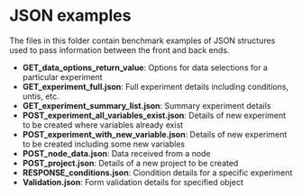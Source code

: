 # JSON examples

The files in this folder contain benchmark examples of JSON structures used to pass information between the front and back ends.

* **GET_data_options_return_value**: Options for data selections for a particular experiment
* **GET_experiment_full.json**: Full experiment details including conditions, untis, etc.
* **GET_experiment_summary_list.json**: Summary experiment details
* **POST_experiment_all_variables_exist.json**: Details of new experiment to be created where variables already exist
* **POST_experiment_with_new_variable.json**: Details of new experiment to be created including some new variables
* **POST_node_data.json**: Data received from a node
* **POST_project.json**: Details of a new project to be created
* **RESPONSE_conditions.json**: Ciondition details for a specific experiment
* **Validation.json**: Form validation details for specified object
